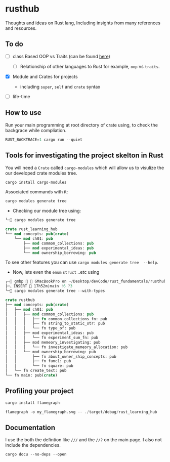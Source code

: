 # rusthub
Thoughts and ideas on Rust lang, Including insights from many references and
resources.


## To do
- [ ] class Based OOP vs Traits (can be found
  [here](https://www.youtube.com/watch?v=m_phdVlkr6U&t=158s))
    - [ ] Relationship of other languages to Rust for example, `oop` vs
      `traits`.
- [x]  Module and Crates for projects
    - including `super`, `self` and `crate` syntax
- [ ] life-time


## How to use

Run your main programming at root directory of crate using, to check the
backgrace while compliation.

```rust
RUST_BACKTRACE=1 cargo run --quiet
```
## Tools for investigating the project skelton in Rust
You will need a `Crate` called `cargo-modules` which will allow us to visulize
the our developed crate modules tree.
```rust
cargo install cargo-modules
```
Associated commands with it:
```rust
cargo modules generate tree
```
- Checking our module tree using:
```rust
╰─ cargo modules generate tree

crate rust_learning_hub
└── mod concepts: pub(crate)
    └── mod ch01: pub
        ├── mod common_collections: pub
        ├── mod experimental_ideas: pub
        └── mod ownership_borrowing: pub
```
To see other features you can use `cargo modules generate tree  --help`.

- Now, lets even the `enum` `struct` ..etc using


```rust
╭─ gmbp   GMacBookPro on ~/Desktop/devCode/rust_fundamentals/rusthub   
├─ﮧ INSERT  17h52m|main !6 ?3
╰─ cargo modules generate tree --with-types                                                                 祥:23ms  [   Nov 11, 2022 -  9:15:23 PM ]

crate rusthub
├── mod concepts: pub(crate)
│   ├── mod ch01: pub
│   │   ├── mod common_collections: pub
│   │   │   ├── fn common_collections_fn: pub
│   │   │   ├── fn string_to_static_str: pub
│   │   │   └── fn type_of: pub
│   │   ├── mod experimental_ideas: pub
│   │   │   └── fn experiment_sum_fn: pub
│   │   ├── mod memeory_investigating: pub
│   │   │   └── fn investigate_memeory_allocation: pub
│   │   └── mod ownership_borrowing: pub
│   │       ├── fn about_owner_ship_concepts: pub
│   │       ├── fn func1: pub
│   │       └── fn square: pub
│   └── fn create_text: pub
└── fn main: pub(crate)
```

## Profiling your project

```rust
cargo install flamegraph
```
```rust
flamegraph -o my_flamegraph.svg -- ./target/debug/rust_learning_hub
```

## Documentation
I use the both the defintion like `///` and the `//?` on the main page. I also
not include the dependencies.
```rust
cargo docu --no-deps --open
```
